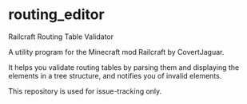 # routing_editor
Railcraft Routing Table Validator

A utility program for the Minecraft mod Railcraft by CovertJaguar.

It helps you validate routing tables by parsing them and displaying the elements in a tree structure, and notifies you of invalid elements.

This repository is used for issue-tracking only.
